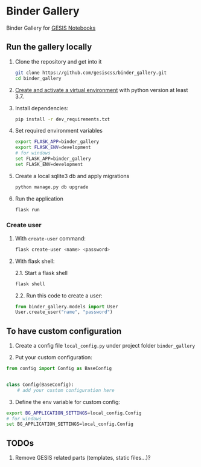 # Binder Gallery

Binder Gallery for [GESIS Notebooks](https://notebooks.gesis.org/)

## Run the gallery locally

1. Clone the repository and get into it
    ```bash
    git clone https://github.com/gesiscss/binder_gallery.git
    cd binder_gallery
    ```

2. [Create and activate a virtual environment](http://flask.pocoo.org/docs/1.0/installation/#virtual-environments)
with python version at least 3.7.

3. Install dependencies: 
    ```bash
    pip install -r dev_requirements.txt
    ```
    
4. Set required environment variables
    ```bash
    export FLASK_APP=binder_gallery
    export FLASK_ENV=development
    # for windows
    set FLASK_APP=binder_gallery
    set FLASK_ENV=development
    ```

5. Create a local sqlite3 db and apply migrations
    ```bash
    python manage.py db upgrade
    ```

6. Run the application
    ```bash
    flask run
    ```
### Create user

1. With `create-user` command:

    ```bash
    flask create-user <name> <password>
    ```

2. With flask shell:

    2.1. Start a flask shell

    ```bash
    flask shell
    ```

    2.2. Run this code to create a user:
   
    ```python
    from binder_gallery.models import User
    User.create_user("name", "password")
    ```

## To have custom configuration

1. Create a config file `local_config.py` under project folder `binder_gallery`

2. Put your custom configuration:

```python
from config import Config as BaseConfig


class Config(BaseConfig):
    # add your custom configuration here
```

3. Define the env variable for custom config:

```bash
export BG_APPLICATION_SETTINGS=local_config.Config
# for windows
set BG_APPLICATION_SETTINGS=local_config.Config
```

## TODOs

1. Remove GESIS related parts (templates, static files...)?
